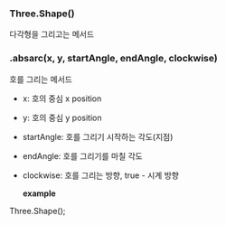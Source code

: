 ### Three.Shape()

다각형을 그리고는 메서드

### .absarc(x, y, startAngle, endAngle, clockwise)

호를 그리는 메서드

- x: 호의 중심 x position
- y: 호의 중심 y position
- startAngle: 호를 그리기 시작하는 각도(지점)
- endAngle: 호를 그리기를 마칠 각도
- clockwise: 호를 그리는 방향, true - 시계 방향

  **example**

Three.Shape();
